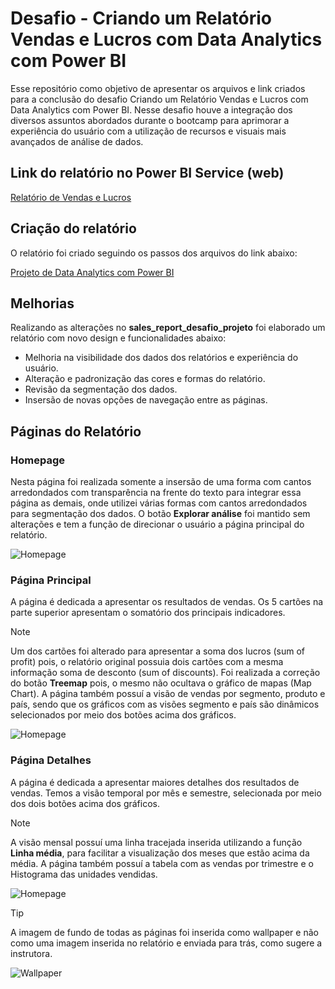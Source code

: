 # Desafio - Criando um Relatório Vendas e Lucros com Data Analytics com Power BI

Esse repositório como objetivo de apresentar os arquivos e link criados para a conclusão do desafio Criando um Relatório Vendas e Lucros com Data Analytics com Power BI. Nesse desafio houve a integração dos diversos assuntos abordados durante o bootcamp para aprimorar a experiência do usuário com a utilização de recursos e visuais mais avançados de análise de dados.

## Link do relatório no Power BI Service (web)
[Relatório de Vendas e Lucros](https://app.powerbi.com/groups/me/reports/fdb9bd25-4e51-49ba-857b-bfe9c1a1b3ae/83f018a6689e4b1ec2db)

## Criação do relatório
O relatório foi criado seguindo os passos dos arquivos do link abaixo:

[Projeto de Data Analytics com Power BI](https://academiapme-my.sharepoint.com/:f:/g/personal/renato_dio_me/EovzCujn0JJEhT5Nm8K5_DkB9Hc8ONl2jSiHIVf35LXK4Q?e=wqvxUo)

## Melhorias

Realizando as alterações no **sales_report_desafio_projeto** foi elaborado um relatório com novo design e funcionalidades abaixo:

- Melhoria na visibilidade dos dados dos relatórios e experiência do usuário.
- Alteração e padronização das cores e formas do relatório.
- Revisão da segmentação dos dados.
- Insersão de novas opções de navegação entre as páginas.

## Páginas do Relatório

### Homepage

Nesta página foi realizada somente a insersão de uma forma com cantos arredondados com transparência na frente do texto para integrar essa página as demais, onde utilizei várias formas com cantos arredondados para segmentação dos dados. O botão **Explorar análise** foi mantido sem alterações e tem a função de direcionar o usuário a página principal do relatório.

![Homepage](https://github.com/joaopaulonsilva/Bootcamp_NTT_DATA_Engenharia_de_Dados/blob/main/Desafios/Criando%20um%20Relat%C3%B3rio%20Vendas%20e%20Lucros%20com%20Data%20Analytics%20com%20Power%20BI/assets/homepage.png)

### Página Principal

A página é dedicada a apresentar os resultados de vendas. Os 5 cartões na parte superior apresentam o somatório dos principais indicadores. 
> [!NOTE]
> Um dos cartões foi alterado para apresentar a soma dos lucros (sum of profit) pois, o relatório original possuia dois cartões com a mesma informação soma de desconto (sum of discounts).
> Foi realizada a correção do botão **Treemap** pois, o mesmo não ocultava o gráfico de mapas (Map Chart).
A página também possuí a visão de vendas por segmento, produto e país, sendo que os gráficos com as visões segmento e país são dinâmicos selecionados por meio dos botões acima dos gráficos.

![Homepage](https://github.com/joaopaulonsilva/Bootcamp_NTT_DATA_Engenharia_de_Dados/blob/main/Desafios/Criando%20um%20Relat%C3%B3rio%20Vendas%20e%20Lucros%20com%20Data%20Analytics%20com%20Power%20BI/assets/principal.png)

### Página Detalhes

A página é dedicada a apresentar maiores detalhes dos resultados de vendas. Temos a visão temporal por mês e semestre, selecionada por meio dos dois botões acima dos gráficos.
> [!NOTE]
> A visão mensal possuí uma linha tracejada inserida utilizando a função **Linha média**, para facilitar a visualização dos meses que estão acima da média.
A página também possuí a tabela com as vendas por trimestre e o Histograma das unidades vendidas.

![Homepage](https://github.com/joaopaulonsilva/Bootcamp_NTT_DATA_Engenharia_de_Dados/blob/main/Desafios/Criando%20um%20Relat%C3%B3rio%20Vendas%20e%20Lucros%20com%20Data%20Analytics%20com%20Power%20BI/assets/detalhes.png)



> [!TIP]
> A imagem de fundo de todas as páginas foi inserida como wallpaper e não como uma imagem inserida no relatório e enviada para trás, como sugere a instrutora.
> 
> ![Wallpaper](https://github.com/joaopaulonsilva/Bootcamp_NTT_DATA_Engenharia_de_Dados/blob/main/Desafios/Criando%20um%20Relat%C3%B3rio%20Vendas%20e%20Lucros%20com%20Data%20Analytics%20com%20Power%20BI/assets/wallpaper.png)
